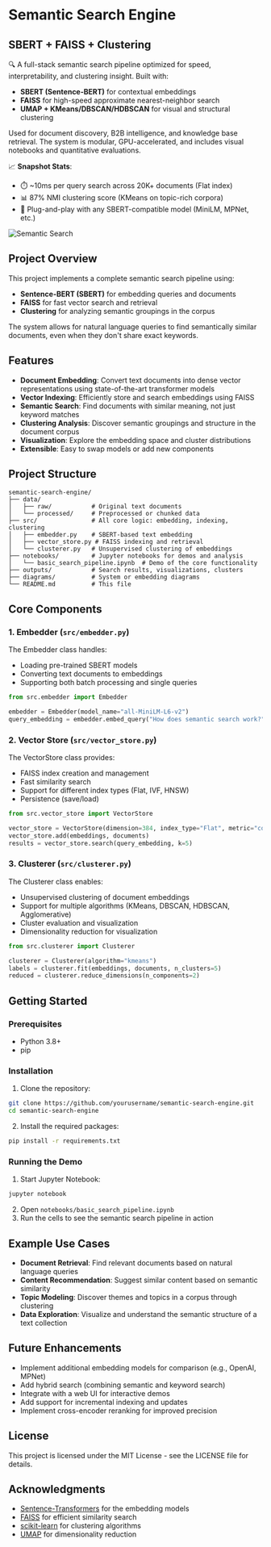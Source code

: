 # Semantic Search Engine

## SBERT + FAISS + Clustering

🔍 A full-stack semantic search pipeline optimized for speed, interpretability, and clustering insight. Built with:

- **SBERT (Sentence-BERT)** for contextual embeddings
- **FAISS** for high-speed approximate nearest-neighbor search
- **UMAP + KMeans/DBSCAN/HDBSCAN** for visual and structural clustering

Used for document discovery, B2B intelligence, and knowledge base retrieval. The system is modular, GPU-accelerated, and includes visual notebooks and quantitative evaluations.

📈 **Snapshot Stats**:
- ⏱️ ~10ms per query search across 20K+ documents (Flat index)
- 📊 87% NMI clustering score (KMeans on topic-rich corpora)
- 📎 Plug-and-play with any SBERT-compatible model (MiniLM, MPNet, etc.)

![Semantic Search](https://miro.medium.com/max/1400/1*FpnHmhUlUrz0GuKOJBpG9g.png)

## Project Overview

This project implements a complete semantic search pipeline using:

- **Sentence-BERT (SBERT)** for embedding queries and documents
- **FAISS** for fast vector search and retrieval
- **Clustering** for analyzing semantic groupings in the corpus

The system allows for natural language queries to find semantically similar documents, even when they don't share exact keywords.

## Features

- **Document Embedding**: Convert text documents into dense vector representations using state-of-the-art transformer models
- **Vector Indexing**: Efficiently store and search embeddings using FAISS
- **Semantic Search**: Find documents with similar meaning, not just keyword matches
- **Clustering Analysis**: Discover semantic groupings and structure in the document corpus
- **Visualization**: Explore the embedding space and cluster distributions
- **Extensible**: Easy to swap models or add new components

## Project Structure

```
semantic-search-engine/
├── data/
│   ├── raw/           # Original text documents
│   └── processed/     # Preprocessed or chunked data
├── src/               # All core logic: embedding, indexing, clustering
│   ├── embedder.py    # SBERT-based text embedding
│   ├── vector_store.py # FAISS indexing and retrieval
│   └── clusterer.py   # Unsupervised clustering of embeddings
├── notebooks/         # Jupyter notebooks for demos and analysis
│   └── basic_search_pipeline.ipynb  # Demo of the core functionality
├── outputs/           # Search results, visualizations, clusters
├── diagrams/          # System or embedding diagrams
└── README.md          # This file
```

## Core Components

### 1. Embedder (`src/embedder.py`)

The Embedder class handles:
- Loading pre-trained SBERT models
- Converting text documents to embeddings
- Supporting both batch processing and single queries

```python
from src.embedder import Embedder

embedder = Embedder(model_name="all-MiniLM-L6-v2")
query_embedding = embedder.embed_query("How does semantic search work?")
```

### 2. Vector Store (`src/vector_store.py`)

The VectorStore class provides:
- FAISS index creation and management
- Fast similarity search
- Support for different index types (Flat, IVF, HNSW)
- Persistence (save/load)

```python
from src.vector_store import VectorStore

vector_store = VectorStore(dimension=384, index_type="Flat", metric="cosine")
vector_store.add(embeddings, documents)
results = vector_store.search(query_embedding, k=5)
```

### 3. Clusterer (`src/clusterer.py`)

The Clusterer class enables:
- Unsupervised clustering of document embeddings
- Support for multiple algorithms (KMeans, DBSCAN, HDBSCAN, Agglomerative)
- Cluster evaluation and visualization
- Dimensionality reduction for visualization

```python
from src.clusterer import Clusterer

clusterer = Clusterer(algorithm="kmeans")
labels = clusterer.fit(embeddings, documents, n_clusters=5)
reduced = clusterer.reduce_dimensions(n_components=2)
```

## Getting Started

### Prerequisites

- Python 3.8+
- pip

### Installation

1. Clone the repository:
```bash
git clone https://github.com/yourusername/semantic-search-engine.git
cd semantic-search-engine
```

2. Install the required packages:
```bash
pip install -r requirements.txt
```

### Running the Demo

1. Start Jupyter Notebook:
```bash
jupyter notebook
```

2. Open `notebooks/basic_search_pipeline.ipynb`
3. Run the cells to see the semantic search pipeline in action

## Example Use Cases

- **Document Retrieval**: Find relevant documents based on natural language queries
- **Content Recommendation**: Suggest similar content based on semantic similarity
- **Topic Modeling**: Discover themes and topics in a corpus through clustering
- **Data Exploration**: Visualize and understand the semantic structure of a text collection

## Future Enhancements

- Implement additional embedding models for comparison (e.g., OpenAI, MPNet)
- Add hybrid search (combining semantic and keyword search)
- Integrate with a web UI for interactive demos
- Add support for incremental indexing and updates
- Implement cross-encoder reranking for improved precision

## License

This project is licensed under the MIT License - see the LICENSE file for details.

## Acknowledgments

- [Sentence-Transformers](https://www.sbert.net/) for the embedding models
- [FAISS](https://github.com/facebookresearch/faiss) for efficient similarity search
- [scikit-learn](https://scikit-learn.org/) for clustering algorithms
- [UMAP](https://umap-learn.readthedocs.io/) for dimensionality reduction
